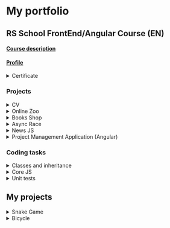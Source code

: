 # My portfolio
## RS School FrontEnd/Angular Course (EN)
#### [Course description](https://rs.school/js-en/)
#### [Profile](https://app.rs.school/cv/be5c7c13-6e84-479d-b995-cedd3a593c22)
<details>
<summary>Certificate</summary>

[![Certificate](/img/cert.png)](https://app.rs.school/certificate/5bm7utrx)
</details>

### Projects
<details>
<summary>CV</summary>

[Task](https://github.com/rolling-scopes-school/js-fe-course-en/blob/main/tasks/CV(markdown)/CV(HTML+CSS+Markdown).md)  
[Source code](https://github.com/BayanAlex/rs-cv)  
[Deployment](https://bayanalex.github.io/rs-cv/)  
##### Description:  
Landing page of own design. Adaptive.  
##### Tools:  
HTML, CSS  

[![LINK](/img/cv.png)](https://bayanalex.github.io/rs-cv/)
</details>

<details>
<summary>Online Zoo</summary>

[Task](https://github.com/rolling-scopes-school/js-fe-course-en/blob/main/tasks/online-zoo/online-zoo.md)  
[Source code](https://github.com/BayanAlex/rs-online-zoo)  
[Deployment](https://bayanalex.github.io/rs-online-zoo/)  
##### Description:  
Pages **About** and **Donate** including sliders, popup, burger menu. Adaptive. Pixel perfect.  
##### Tools:  
HTML, SCSS, JavaScript, Figma  

[![LINK](/img/zoo.png)](https://bayanalex.github.io/rs-online-zoo/)
</details>

<details>
<summary>Books Shop</summary>

[Task](https://github.com/rolling-scopes-school/js-fe-course-en/blob/main/tasks/online-zoo/online-zoo.md)  
[Source code](https://github.com/rolling-scopes-school/js-fe-course-en/blob/main/tasks/books-shop/books-shop.md)  
[Deployment](https://bayanalex.github.io/rs-books-shop/)  
##### Description:  
Pages **Main** and **Order** of own design. HTML body of page Main is fully created using JS DOM.  
Drag and drop, books search and rating functionality, bag slider, book description popup, order form validation.  
##### Tools:  
HTML, SCSS, JavaScript   

[![LINK](/img/bookshop.png)](https://bayanalex.github.io/rs-books-shop/)
</details>

<details>
<summary>Async Race</summary>

[Task](https://github.com/rolling-scopes-school/js-fe-course-en/blob/main/tasks/async-race/async-race.md)  
[Source code](https://github.com/BayanAlex/rs-async-race)  
[Deployment](https://bayanalex.github.io/rs-async-race/)  
##### Description:  
SPA FrontEnd of the own design. Pages **Garage** and **Winners**. HTML body is fully created using JS DOM.  
Working with cars, race (note: cars can "break" during a race), pagination, winners table is made via provided REST API BackEnd.  
SVG cars moving animation individually or a race of all cars on the page.  
Practice of DOM, promises, fetch, async/await, JS-animation, ES6 modules.  
##### Tools: 
HTML, SCSS, JavaScript, Webpack   

[![LINK](/img/async-race.png)](https://bayanalex.github.io/rs-async-race/)
</details>

<details>
<summary>News JS</summary>

[Task](https://github.com/rolling-scopes-school/js-fe-course-en/blob/main/tasks/typescript/typescript.md)  
[Source code](https://github.com/BayanAlex/rs-news-js-to-ts)  
##### Description:  
Getting news from the free API [newsapi.org](https://newsapi.org/). Existing project migration from JavaScript to TypeScript. Redesign + adaptive.  
##### Tools:  
HTML, CSS, TypeScript   

Note: the project must be run on a localhost, since API CORS is disabled in a free version.  

![LINK](/img/news.png)
</details>

<details>
<summary>Project Management Application (Angular)</summary>

[Task](https://github.com/rolling-scopes-school/js-fe-course-en/blob/main/tasks/angular/project-management-system.md)  
[Source code](https://github.com/BayanAlex/rs-pma-angular)  
[Deployment](https://cyberalex-pma.netlify.app/)
##### Description:  
Adaptive FrontEnd application of own design. It is using provided REST API BackEnd. The application is based on a basic [Trello](https://trello.com/) functionality.  
User can create columns of tasks grouped in boards. Each task includes a description and a checklist.  
Using drag and drop, user can reorder columns, move tasks within and between columns. User can search tasks via BackEnd.  
The application is localized in 2 languages (English and Ukrainian).  
##### Tools:  
HTML, SCSS, Angular, TypeScript, RxJS, Material, Tailwind, Ng-translate  

[![LINK](/img/pma1.png)](https://cyberalex-pma.netlify.app/)  
[![LINK](/img/pma2.png)](https://cyberalex-pma.netlify.app/)  
[![LINK](/img/pma3.png)](https://cyberalex-pma.netlify.app/)  
[![LINK](/img/pma4.png)](https://cyberalex-pma.netlify.app/)  
</details>

### Coding tasks
<details>
<summary>Classes and inheritance</summary>

[Task](https://github.com/rolling-scopes-school/js-fe-course-en/blob/main/tasks/classes-inheritance/classes-inheritance.md)  
[Source code](https://github.com/BayanAlex/rs-classes-inheritance)
##### Description:  
ES5 and ES6 classes inheritance and functions chaining.  
##### Tools:  
JavaScript
</details>

<details>
<summary>Core JS</summary>

[Task](https://github.com/rolling-scopes-school/js-fe-course-en/blob/main/tasks/core-js-101/core-js-101.md)  
[Source code](https://github.com/BayanAlex/rs-unit-tests)
##### Description:  
98 various coding tasks.  
##### Tools:  
JavaScript
</details>

<details>
<summary>Unit tests</summary>

[Task](https://github.com/rolling-scopes-school/js-fe-course-en/blob/main/tasks/unit-tests/unit-tests.md)  
[Source code](https://github.com/BayanAlex/rs-unit-tests)
##### Description:  
Own versions of a set of [Lodash](https://lodash.com/) functions for arrays and objects and unit tests for them.  
Tests coverage 100%.  
##### Tools:  
JavaScript, Jest
</details>

## My projects
<details>
<summary>Snake Game</summary>

[Source code](https://gitlab.com/cyberalex/snake)  
[Deployment](https://cyberalex.gitlab.io/snake/)  
##### Description:  
My first JavaScript project. It is my adaptive version of the famous Snake Game.  
##### Tools:  
HTML, SCSS, JavaScript  

[![LINK](/img/snake1.png)](https://cyberalex.gitlab.io/snake/)  
[![LINK](/img/snake2.png)](https://cyberalex.gitlab.io/snake/)
</details>

<details>
<summary>Bicycle</summary>

[Source code](https://gitlab.com/cyberalex/bicycle)  
[Deployment](https://cyberalex.gitlab.io/bicycle)  
##### Description:  
Adaptive markup of a landing from a PSD.  
##### Tools:  
HTML, SCSS  

[![LINK](/img/bicycle.png)](https://cyberalex.gitlab.io/bicycle)
</details>